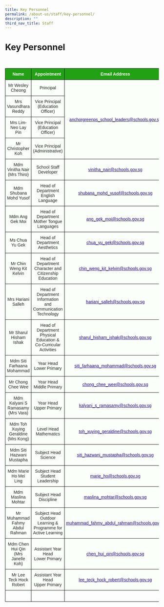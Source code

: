 ```yaml
---
title: Key Personnel
permalink: /about-us/staff/key-personnel/
description: ""
third_nav_title: Staff
---
```

Key Personnel
=============
<br>

<style type="text/css">
.tg  {border-collapse:collapse;border-spacing:0;}
.tg td{border-color:black;border-style:solid;border-width:1px;font-family:Arial, sans-serif;font-size:14px;
  overflow:hidden;padding:10px 5px;word-break:normal;}
.tg th{border-color:black;border-style:solid;border-width:1px;font-family:Arial, sans-serif;font-size:14px;
  font-weight:normal;overflow:hidden;padding:10px 5px;word-break:normal;}
.tg .tg-1h0n{background-color:#22A114;color:#FBFFFA;font-weight:bold;text-align:center;vertical-align:top}
.tg .tg-fskk{background-color:#FBFFFA;color:#21088A;font-weight:bold;text-align:center;text-decoration:underline;vertical-align:center}
.tg .tg-lb3e{background-color:#FBFFFA;color:#21088A;font-weight:bold;text-align:center;vertical-align:top}
.tg .tg-s6uv{background-color:#FBFFFA;color:#222;text-align:center;vertical-align:middle}
</style>
<table class="tg">
<thead>
  <tr>
    <th class="tg-1h0n">Name</th>
    <th class="tg-1h0n">Appointment</th>
    <th class="tg-1h0n">Email Address</th>
  </tr>
</thead>
<tbody>
  <tr>
    <td class="tg-s6uv"><span style="color:#222;background-color:#FBFFFA">Mr Wesley Cheong</span></td>
    <td class="tg-s6uv"><span style="color:#222;background-color:#FBFFFA">Principal</span></td>
    <td class="tg-lb3e" rowspan="4" style="text-align: center; vertical-align: middle;"><a href="mailto:anchorgreenps_school_leaders@schools.gov.sg"><span style="font-weight:500;text-decoration:none;color:#21088A">anchorgreenps_school_leaders@schools.gov.sg</span></a></td>
  </tr>
  <tr>
    <td class="tg-s6uv"><span style="color:#222;background-color:#FBFFFA">Mrs Vasundhara Reddy</span></td>
    <td class="tg-s6uv"><span style="color:#222;background-color:#FBFFFA">Vice Principal <br>(Education Officer)</span><br></td>
  </tr>
  <tr>
    <td class="tg-s6uv"><span style="color:#222;background-color:#FBFFFA">Mrs Lim-Neo Lay Pin</span></td>
    <td class="tg-s6uv"><span style="color:#222;background-color:#FBFFFA">Vice Principal <br>(Education Officer)</span><br></td>
  </tr>
  <tr>
    <td class="tg-s6uv"><span style="color:#222;background-color:#FBFFFA">Mr Christopher Koh</span><br></td>
    <td class="tg-s6uv"><span style="color:#222;background-color:#FBFFFA">Vice Principal<br>(Administrative)</span><br></td>
  </tr>
  <tr>
    <td class="tg-s6uv"><span style="color:#222;background-color:#FBFFFA">Mdm Vinitha Nair<br>
(Mrs Thiro)</span><br></td>
    <td class="tg-s6uv"><span style="color:#222;background-color:#FBFFFA">School Staff Developer</span><br></td>
    <td class="tg-fskk" style="text-align: center; vertical-align: middle;"><a href="mailto:vinitha_nair@schools.gov.sg"><span style="font-weight:500;text-decoration:none;color:#21088A">vinitha_nair@schools.gov.sg</span></a><br></td>
  </tr>
  <tr>
    <td class="tg-s6uv"><span style="color:#222;background-color:#FBFFFA">Mdm Shubana Mohd Yusof</span><br></td>
    <td class="tg-s6uv"><span style="color:#222;background-color:#FBFFFA">Head of Department <br>English Language</span><br></td>
    <td class="tg-lb3e" style="text-align: center; vertical-align: middle;"><a href="mailto:shubana_mohd_yusof@schools.gov.sg"><span style="font-weight:500;text-decoration:none;color:#21088A">shubana_mohd_yusof@schools.gov.sg</span></a><br></td>
  </tr>
  <tr>
    <td class="tg-s6uv"><span style="color:#222;background-color:#FBFFFA"> Mdm Ang Gek Moi</span><br></td>
    <td class="tg-s6uv"><span style="color:#222;background-color:#FBFFFA">Head of Department <br> Mother Tongue Languages</span><br></td>
    <td class="tg-lb3e" style="text-align: center; vertical-align: middle;"><a href="mailto:ang_gek_moi@schools.gov.sg"><span style="font-weight:500;text-decoration:none;color:#21088A"> ang_gek_moi@schools.gov.sg</span></a><br></td>
  </tr>
	 <tr> 
    <td class="tg-s6uv"><span style="color:#222;background-color:#FBFFFA">Ms Chua Yu Gek</span><br></td>
    <td class="tg-s6uv"><span style="color:#222;background-color:#FBFFFA">Head of Department <br>Aesthetics</span><br></td>
    <td class="tg-fskk" style="text-align: center; vertical-align: middle;"><a href="mailto:chua_yu_gek@schools.gov.sg"><span style="font-weight:500;text-decoration:underline;color:#21088A">chua_yu_gek@schools.gov.sg</span></a></td>
  </tr>
	 <tr> 
    <td class="tg-s6uv"><span style="color:#222;background-color:#FBFFFA">Mr Chin Weng Kit Kelvin</span><br></td>
    <td class="tg-s6uv"><span style="color:#222;background-color:#FBFFFA">Head of Department <br>Character and Citizenship Education</span><br></td>
    <td class="tg-fskk" style="text-align: center; vertical-align: middle;"><a href="mailto:chin_weng_kit_kelvin@schools.gov.sg"><span style="font-weight:500;text-decoration:underline;color:#21088A">chin_weng_kit_kelvin@schools.gov.sg</span></a></td>
  </tr>	
	 <tr> 
    <td class="tg-s6uv"><span style="color:#222;background-color:#FBFFFA">Mrs Hariani Salleh</span><br></td>
    <td class="tg-s6uv"><span style="color:#222;background-color:#FBFFFA">Head of Department <br>Information and Communication Technology</span><br></td>
    <td class="tg-fskk" style="text-align: center; vertical-align: middle;"><a href="mailto:hariani_salleh@schools.gov.sg"><span style="font-weight:500;text-decoration:underline;color:#21088A">hariani_salleh@schools.gov.sg</span></a></td>
  </tr>
	 <tr> 
    <td class="tg-s6uv"><span style="color:#222;background-color:#FBFFFA">Mr Sharul Hisham Ishak</span><br></td>
    <td class="tg-s6uv"><span style="color:#222;background-color:#FBFFFA">Head of Department <br>Physical Education &amp; Co-Curricular Activities</span><br></td>
    <td class="tg-fskk" style="text-align: center; vertical-align: middle;"><a href="mailto:sharul_hisham_ishak@schools.gov.sg"><span style="font-weight:500;text-decoration:underline;color:#21088A">sharul_hisham_ishak@schools.gov.sg</span></a></td>
  </tr> <tr> 
    <td class="tg-s6uv"><span style="color:#222;background-color:#FBFFFA">Mdm Siti Farhaana Mohammad</span><br></td>
    <td class="tg-s6uv"><span style="color:#222;background-color:#FBFFFA">Year Head<br>Lower Primary</span><br></td>
    <td class="tg-fskk" style="text-align: center; vertical-align: middle;"><a href="mailto:siti_farhaana_mohammad@schools.gov.sg"><span style="font-weight:500;text-decoration:underline;color:#21088A">siti_farhaana_mohammad@schools.gov.sg</span></a></td>
  </tr>
	<tr> 
    <td class="tg-s6uv"><span style="color:#222;background-color:#FBFFFA">Mr Chong Chee Wee</span><br></td>
    <td class="tg-s6uv"><span style="color:#222;background-color:#FBFFFA">Year Head<br>Middle Primary</span><br></td>
    <td class="tg-fskk" style="text-align: center; vertical-align: middle;"><a href="mailto:chong_chee_wee@schools.gov.sg"><span style="font-weight:500;text-decoration:underline;color:#21088A">chong_chee_wee@schools.gov.sg</span></a></td>
  </tr>
	<tr> 
    <td class="tg-s6uv"><span style="color:#222;background-color:#FBFFFA">Mdm Kalyani S Ramasamy <br>(Mrs Vara)</span><br></td>
    <td class="tg-s6uv"><span style="color:#222;background-color:#FBFFFA">Year Head<br>Upper Primary</span><br></td>
    <td class="tg-fskk" style="text-align: center; vertical-align: middle;"><a href="mailto:kalyani_s_ramasamy@schools.gov.sg"><span style="font-weight:500;text-decoration:underline;color:#21088A">kalyani_s_ramasamy@schools.gov.sg</span></a></td>
  </tr>
	<tr> 
    <td class="tg-s6uv"><span style="color:#222;background-color:#FBFFFA">Mdm Toh Xuying Geraldine<br>(Mrs Kong)</span><br></td>
    <td class="tg-s6uv"><span style="color:#222;background-color:#FBFFFA">Level Head<br>Mathematics</span><br></td>
    <td class="tg-fskk" style="text-align: center; vertical-align: middle;"><a href="mailto:toh_xuying_geraldine@schools.gov.sg"><span style="font-weight:500;text-decoration:underline;color:#21088A">toh_xuying_geraldine@schools.gov.sg</span></a></td>
  </tr>
	<tr> 
    <td class="tg-s6uv"><span style="color:#222;background-color:#FBFFFA">Mdm Siti Hazwani Mustapha</span><br></td>
    <td class="tg-s6uv"><span style="color:#222;background-color:#FBFFFA">Subject Head<br>Science</span><br></td>
    <td class="tg-fskk" style="text-align: center; vertical-align: middle;"><a href="mailto:siti_hazwani_mustapha@schools.gov.sg"><span style="font-weight:500;text-decoration:underline;color:#21088A">siti_hazwani_mustapha@schools.gov.sg</span></a></td>
  </tr>
	<tr> 
    <td class="tg-s6uv"><span style="color:#222;background-color:#FBFFFA">Mdm Marie Ho Mei Ling</span><br></td>
    <td class="tg-s6uv"><span style="color:#222;background-color:#FBFFFA">Subject Head<br>Student Leadership</span><br></td>
    <td class="tg-fskk" style="text-align: center; vertical-align: middle;"><a href="mailto:marie_ho@schools.gov.sg"><span style="font-weight:500;text-decoration:underline;color:#21088A">marie_ho@schools.gov.sg</span></a></td>
  </tr>
		<tr> 
    <td class="tg-s6uv"><span style="color:#222;background-color:#FBFFFA">Mdm Maslina Mohtar</span><br></td>
    <td class="tg-s6uv"><span style="color:#222;background-color:#FBFFFA">Subject Head<br>Discipline</span><br></td>
    <td class="tg-fskk" style="text-align: center; vertical-align: middle;"><a href="mailto:maslina_mohtar@schools.gov.sg"><span style="font-weight:500;text-decoration:underline;color:#21088A">maslina_mohtar@schools.gov.sg</span></a></td>
  </tr>
		<tr> 
    <td class="tg-s6uv"><span style="color:#222;background-color:#FBFFFA">Mr Muhammad Fahmy Abdul Rahman</span><br></td>
    <td class="tg-s6uv"><span style="color:#222;background-color:#FBFFFA">Subject Head<br>Outdoor Learning &amp; Programme for Active Learning</span><br></td>
    <td class="tg-fskk" style="text-align: center; vertical-align: middle;"><a href="mailto:muhammad_fahmy_abdul_rahman@schools.gov.sg"><span style="font-weight:500;text-decoration:underline;color:#21088A">muhammad_fahmy_abdul_rahman@schools.gov.sg</span></a></td>
  </tr>
		<tr> 
    <td class="tg-s6uv"><span style="color:#222;background-color:#FBFFFA">Mdm Chen Hui Qin<br>(Mrs Janelle Koh)</span><br></td>
    <td class="tg-s6uv"><span style="color:#222;background-color:#FBFFFA">Assistant Year Head<br>Lower Primary</span><br></td>
    <td class="tg-fskk" style="text-align: center; vertical-align: middle;"><a href="mailto:chen_hui_qin@schools.gov.sg"><span style="font-weight:500;text-decoration:underline;color:#21088A">chen_hui_qin@schools.gov.sg</span></a></td>
  </tr>
	<tr> 
    <td class="tg-s6uv"><span style="color:#222;background-color:#FBFFFA">Mr Lee Teck Hock Robert</span><br></td>
    <td class="tg-s6uv"><span style="color:#222;background-color:#FBFFFA">Assistant Year Head<br>Upper Primary</span><br></td>
    <td class="tg-fskk" style="text-align: center; vertical-align: middle;"><a href="mailto:lee_teck_hock_robert@schools.gov.sg"><span style="font-weight:500;text-decoration:underline;color:#21088A">lee_teck_hock_robert@schools.gov.sg</span></a></td>
  </tr>
	<tr>
    <td class="tg-rxka"><span style="color:#222;background-color:#FBFFFA"></span></td>
    <td class="tg-rxka"><span style="color:#222;background-color:#FBFFFA"></span><br></td>
    <td class="tg-agmf"><br></td>
  </tr>
</tbody>
</table>